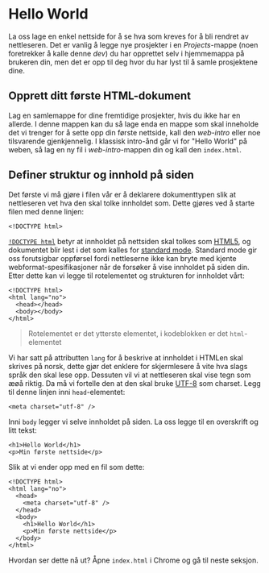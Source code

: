 # Hello World

La oss lage en enkel nettside for å se hva som kreves for å bli rendret av nettleseren. Det er vanlig å legge nye prosjekter i en _Projects_-mappe \(noen foretrekker å kalle denne _dev_\) du har opprettet selv i hjemmemappa på brukeren din, men det er opp til deg hvor du har lyst til å samle prosjektene dine.

## Opprett ditt første HTML-dokument

Lag en samlemappe for dine fremtidige prosjekter, hvis du ikke har en allerde. I denne mappen kan du så lage enda en mappe som skal inneholde det vi trenger for å sette opp din første nettside, kall den _web-intro_ eller noe tilsvarende gjenkjennelig. I klassisk intro-ånd går vi for "Hello World" på weben, så lag en ny fil i _web-intro_-mappen din og kall den `index.html`.

## Definer struktur og innhold på siden

Det første vi må gjøre i filen vår er å deklarere dokumenttypen slik at nettleseren vet hva den skal tolke innholdet som. Dette gjøres ved å starte filen med denne linjen:

`<!DOCTYPE html>`

[`!DOCTYPE html`](https://www.w3.org/TR/html5/syntax.html#the-doctype) betyr at innholdet på nettsiden skal tolkes som [HTML5](https://developer.mozilla.org/en-US/docs/Web/Guide/HTML/HTML5), og dokumentet blir lest i det som kalles for [standard mode](https://developer.mozilla.org/en-US/docs/Quirks_Mode_and_Standards_Mode). Standard mode gir oss forutsigbar oppførsel fordi nettleserne ikke kan bryte med kjente webformat-spesifikasjoner når de forsøker å vise innholdet på siden din. Etter dette kan vi legge til rotelementet og strukturen for innholdet vårt:

```markup
<!DOCTYPE html>
<html lang="no">
  <head></head>
  <body></body>
</html>
```

> Rotelementet er det ytterste elementet, i kodeblokken er det `html`-elementet

Vi har satt på attributten `lang` for å beskrive at innholdet i HTMLen skal skrives på norsk, dette gjør det enklere for skjermlesere å vite hva slags språk den skal lese opp. Dessuten vil vi at nettleseren skal vise tegn som æøå riktig. Da må vi fortelle den at den skal bruke [UTF-8](https://en.wikipedia.org/wiki/UTF-8) som charset. Legg til denne linjen inni `head`-elementet:

`<meta charset="utf-8" />`

Inni `body` legger vi selve innholdet på siden. La oss legge til en overskrift og litt tekst:

```markup
<h1>Hello World</h1>
<p>Min første nettside</p>
```

Slik at vi ender opp med en fil som dette:

```markup
<!DOCTYPE html>
<html lang="no">
  <head>
    <meta charset="utf-8" />
  </head>
  <body>
    <h1>Hello World</h1>
    <p>Min første nettside</p>
  </body>
</html>
```

Hvordan ser dette nå ut? Åpne `index.html` i Chrome og gå til neste seksjon.
